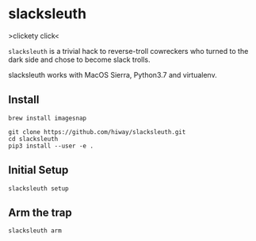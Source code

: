# slacksleuth

&gt;clickety click&lt;

`slacksleuth` is a trivial hack to reverse-troll cowreckers 
who turned to the dark side and chose to become slack trolls.

slacksleuth works with MacOS Sierra, Python3.7 and virtualenv. 


## Install

    brew install imagesnap    

	git clone https://github.com/hiway/slacksleuth.git
	cd slacksleuth
	pip3 install --user -e .

## Initial Setup 

	slacksleuth setup

## Arm the trap

	slacksleuth arm

